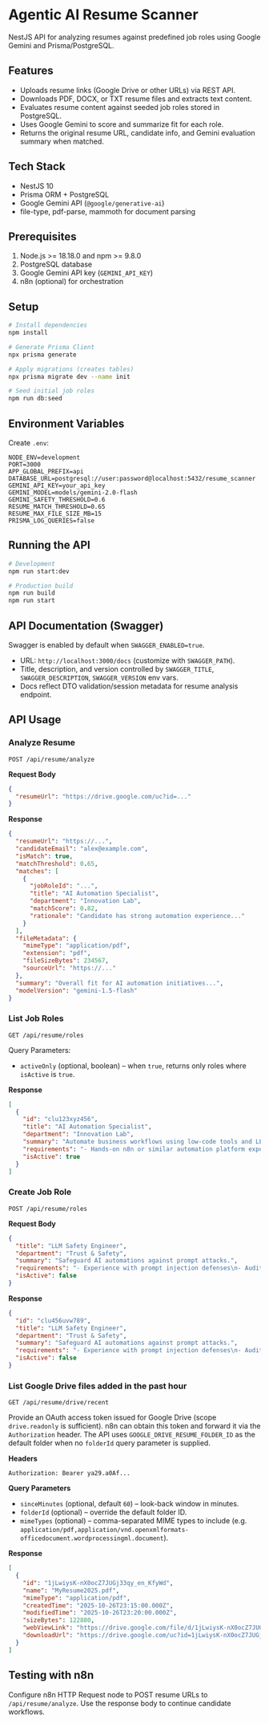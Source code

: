 # Agentic AI Resume Scanner

NestJS API for analyzing resumes against predefined job roles using Google Gemini and Prisma/PostgreSQL.

## Features

- Uploads resume links (Google Drive or other URLs) via REST API.
- Downloads PDF, DOCX, or TXT resume files and extracts text content.
- Evaluates resume content against seeded job roles stored in PostgreSQL.
- Uses Google Gemini to score and summarize fit for each role.
- Returns the original resume URL, candidate info, and Gemini evaluation summary when matched.

## Tech Stack

- NestJS 10
- Prisma ORM + PostgreSQL
- Google Gemini API (`@google/generative-ai`)
- file-type, pdf-parse, mammoth for document parsing

## Prerequisites

1. Node.js >= 18.18.0 and npm >= 9.8.0
2. PostgreSQL database
3. Google Gemini API key (`GEMINI_API_KEY`)
4. n8n (optional) for orchestration

## Setup

```bash
# Install dependencies
npm install

# Generate Prisma Client
npx prisma generate

# Apply migrations (creates tables)
npx prisma migrate dev --name init

# Seed initial job roles
npm run db:seed
```

## Environment Variables

Create `.env`:

```
NODE_ENV=development
PORT=3000
APP_GLOBAL_PREFIX=api
DATABASE_URL=postgresql://user:password@localhost:5432/resume_scanner
GEMINI_API_KEY=your_api_key
GEMINI_MODEL=models/gemini-2.0-flash
GEMINI_SAFETY_THRESHOLD=0.6
RESUME_MATCH_THRESHOLD=0.65
RESUME_MAX_FILE_SIZE_MB=15
PRISMA_LOG_QUERIES=false
```

## Running the API

```bash
# Development
npm run start:dev

# Production build
npm run build
npm run start
```

## API Documentation (Swagger)

Swagger is enabled by default when `SWAGGER_ENABLED=true`.

- URL: `http://localhost:3000/docs` (customize with `SWAGGER_PATH`).
- Title, description, and version controlled by `SWAGGER_TITLE`, `SWAGGER_DESCRIPTION`, `SWAGGER_VERSION` env vars.
- Docs reflect DTO validation/session metadata for resume analysis endpoint.

## API Usage

### Analyze Resume

`POST /api/resume/analyze`

**Request Body**

```json
{
  "resumeUrl": "https://drive.google.com/uc?id=..."
}
```

**Response**

```json
{
  "resumeUrl": "https://...",
  "candidateEmail": "alex@example.com",
  "isMatch": true,
  "matchThreshold": 0.65,
  "matches": [
    {
      "jobRoleId": "...",
      "title": "AI Automation Specialist",
      "department": "Innovation Lab",
      "matchScore": 0.82,
      "rationale": "Candidate has strong automation experience..."
    }
  ],
  "fileMetadata": {
    "mimeType": "application/pdf",
    "extension": "pdf",
    "fileSizeBytes": 234567,
    "sourceUrl": "https://..."
  },
  "summary": "Overall fit for AI automation initiatives...",
  "modelVersion": "gemini-1.5-flash"
}
```

### List Job Roles

`GET /api/resume/roles`

Query Parameters:

- `activeOnly` (optional, boolean) – when `true`, returns only roles where `isActive` is `true`.

**Response**

```json
[
  {
    "id": "clu123xyz456",
    "title": "AI Automation Specialist",
    "department": "Innovation Lab",
    "summary": "Automate business workflows using low-code tools and LLM integrations.",
    "requirements": "- Hands-on n8n or similar automation platform experience\n- Ability to design LLM prompts and safeguard workflows from prompt injection\n- Familiarity with Google Gemini or OpenAI models\n- Strong communication and documentation habits",
    "isActive": true
  }
]
```

### Create Job Role

`POST /api/resume/roles`

**Request Body**

```json
{
  "title": "LLM Safety Engineer",
  "department": "Trust & Safety",
  "summary": "Safeguard AI automations against prompt attacks.",
  "requirements": "- Experience with prompt injection defenses\n- Auditing LLM outputs",
  "isActive": false
}
```

**Response**

```json
{
  "id": "clu456uvw789",
  "title": "LLM Safety Engineer",
  "department": "Trust & Safety",
  "summary": "Safeguard AI automations against prompt attacks.",
  "requirements": "- Experience with prompt injection defenses\n- Auditing LLM outputs",
  "isActive": false
}
```

### List Google Drive files added in the past hour

`GET /api/resume/drive/recent`

Provide an OAuth access token issued for Google Drive (scope `drive.readonly` is sufficient). n8n can obtain this token and forward it via the `Authorization` header. The API uses `GOOGLE_DRIVE_RESUME_FOLDER_ID` as the default folder when no `folderId` query parameter is supplied.

**Headers**

```
Authorization: Bearer ya29.a0Af...
```

**Query Parameters**

- `sinceMinutes` (optional, default `60`) – look-back window in minutes.
- `folderId` (optional) – override the default folder ID.
- `mimeTypes` (optional) – comma-separated MIME types to include (e.g. `application/pdf,application/vnd.openxmlformats-officedocument.wordprocessingml.document`).

**Response**

```json
[
  {
    "id": "1jLwiysK-nX0ocZ7JUGj33qy_en_KfyWd",
    "name": "MyResume2025.pdf",
    "mimeType": "application/pdf",
    "createdTime": "2025-10-26T23:15:00.000Z",
    "modifiedTime": "2025-10-26T23:20:00.000Z",
    "sizeBytes": 122880,
    "webViewLink": "https://drive.google.com/file/d/1jLwiysK-nX0ocZ7JUGj33qy_en_KfyWd/view",
    "downloadUrl": "https://drive.google.com/uc?id=1jLwiysK-nX0ocZ7JUGj33qy_en_KfyWd&export=download"
  }
]
```

## Testing with n8n

Configure n8n HTTP Request node to POST resume URLs to `/api/resume/analyze`. Use the response body to continue candidate workflows.
